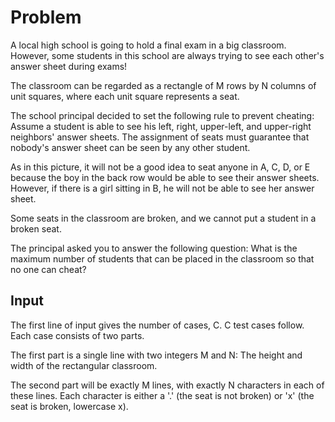 # Problem

A local high school is going to hold a final exam in a big classroom. However, some students in this school are always trying to see each other's answer sheet during exams!

The classroom can be regarded as a rectangle of M rows by N columns of unit squares, where each unit square represents a seat.

The school principal decided to set the following rule to prevent cheating:
Assume a student is able to see his left, right, upper-left, and upper-right neighbors' answer sheets. The assignment of seats must guarantee that nobody's answer sheet can be seen by any other student.

As in this picture, it will not be a good idea to seat anyone in A, C, D, or E because the boy in the back row would be able to see their answer sheets. However, if there is a girl sitting in B, he will not be able to see her answer sheet.

Some seats in the classroom are broken, and we cannot put a student in a broken seat.

The principal asked you to answer the following question: What is the maximum number of students that can be placed in the classroom so that no one can cheat?

## Input

The first line of input gives the number of cases, C. C test cases follow. Each case consists of two parts.

The first part is a single line with two integers M and N: The height and width of the rectangular classroom.

The second part will be exactly M lines, with exactly N characters in each of these lines. Each character is either a '.' (the seat is not broken) or 'x' (the seat is broken, lowercase x).

